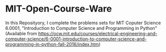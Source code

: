 # MIT-Open-Course-Ware

In this Reposityory, I complete the problems sets for MIT Coputer Science 6.0001, "Introduction to Computer Science and Programming in Python" (Available from https://ocw.mit.edu/courses/electrical-engineering-and-computer-science/6-0001-introduction-to-computer-science-and-programming-in-python-fall-2016/index.htm)
